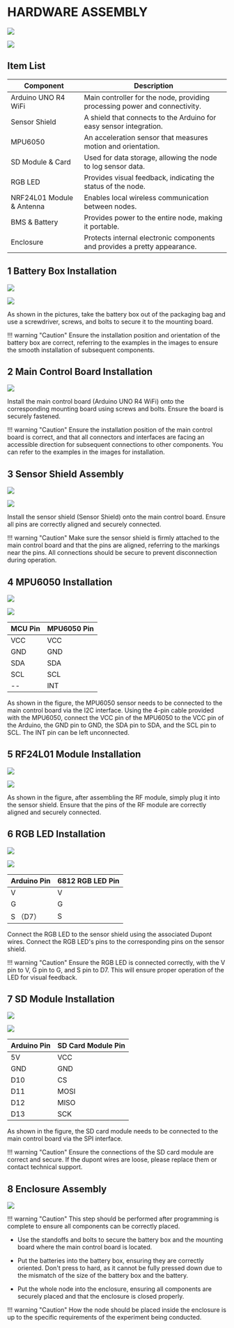 # HARDWARE ASSEMBLY

![](node.jpg)

![](node-all.jpg)

## Item List

| Component | Description |
| --------- | ----------- |
| Arduino UNO R4 WiFi | Main controller for the node, providing processing power and connectivity. |
| Sensor Shield | A shield that connects to the Arduino for easy sensor integration. |
| MPU6050 | An acceleration sensor that measures motion and orientation. |
| SD Module & Card | Used for data storage, allowing the node to log sensor data. |
| RGB LED | Provides visual feedback, indicating the status of the node. |
| NRF24L01 Module & Antenna | Enables local wireless communication between nodes. |
| BMS & Battery | Provides power to the entire node, making it portable. |
| Enclosure | Protects internal electronic components and provides a pretty appearance. |

## 1 Battery Box Installation

![](battery-box.jpg)

![](battery-box-mounting.jpg)

As shown in the pictures, take the battery box out of the packaging bag and use a screwdriver, screws, and bolts to secure it to the mounting board.

!!! warning "Caution"
    Ensure the installation position and orientation of the battery box are correct, referring to the examples in the images to ensure the smooth installation of subsequent components.

## 2 Main Control Board Installation

![](main-control.jpg)

Install the main control board (Arduino UNO R4 WiFi) onto the corresponding mounting board using screws and bolts. Ensure the board is securely fastened.

!!! warning "Caution"
    Ensure the installation position of the main control board is correct, and that all connectors and interfaces are facing an accessible direction for subsequent connections to other components. You can refer to the examples in the images for installation.

## 3 Sensor Shield Assembly

![](shield-en.png)

![](shield.jpg)

Install the sensor shield (Sensor Shield) onto the main control board. Ensure all pins are correctly aligned and securely connected.

!!! warning "Caution"
    Make sure the sensor shield is firmly attached to the main control board and that the pins are aligned, referring to the markings near the pins. All connections should be secure to prevent disconnection during operation.

## 4 MPU6050 Installation

![](mpu6050.jpg)

![](mpu6050-wiring.png)

| MCU Pin | MPU6050 Pin |
|----------|-------------|
| VCC      | VCC         |
| GND      | GND         |
| SDA      | SDA         |
| SCL      | SCL         |
| --       | INT         |

As shown in the figure, the MPU6050 sensor needs to be connected to the main control board via the I2C interface. Using the 4-pin cable provided with the MPU6050, connect the VCC pin of the MPU6050 to the VCC pin of the Arduino, the GND pin to GND, the SDA pin to SDA, and the SCL pin to SCL. The INT pin can be left unconnected.

## 5 RF24L01 Module Installation

![](rf.jpg)

![](RF-wiring.png)

As shown in the figure, after assembling the RF module, simply plug it into the sensor shield. Ensure that the pins of the RF module are correctly aligned and securely connected.

## 6 RGB LED Installation

![](rgbled.jpg)

![](rgbled-wiring.png)

| Arduino Pin | 6812 RGB LED Pin |
|-------------|------------------|
| V           | V                |
| G           | G                |
| S （D7）    | S                |

Connect the RGB LED to the sensor shield using the associated Dupont wires. Connect the RGB LED's pins to the corresponding pins on the sensor shield.

!!! warning "Caution"
    Ensure the RGB LED is connected correctly, with the V pin to V, G pin to G, and S pin to D7. This will ensure proper operation of the LED for visual feedback.

## 7 SD Module Installation

![](sdcard.jpg)

![](sdcard-wiring.png)

| Arduino Pin | SD Card Module Pin |
|-------------|--------------------|
| 5V          | VCC                |
| GND         | GND                |
| D10         | CS                 |
| D11         | MOSI               |
| D12         | MISO               |
| D13         | SCK                |

As shown in the figure, the SD card module needs to be connected to the main control board via the SPI interface.

!!! warning "Caution"
    Ensure the connections of the SD card module are correct and secure. If the dupont wires are loose, please replace them or contact technical support.

## 8 Enclosure Assembly

![](node-all.jpg)

!!! warning "Caution"
    This step should be performed after programming is complete to ensure all components can be correctly placed.

- Use the standoffs and bolts to secure the battery box and the mounting board where the main control board is located.

- Put the batteries into the battery box, ensuring they are correctly oriented. Don't press to hard, as it cannot be fully pressed down due to the mismatch of the size of the battery box and the battery.

- Put the whole node into the enclosure, ensuring all components are securely placed and that the enclosure is closed properly.

!!! warning "Caution"
    How the node should be placed inside the enclosure is up to the specific requirements of the experiment being conducted.

